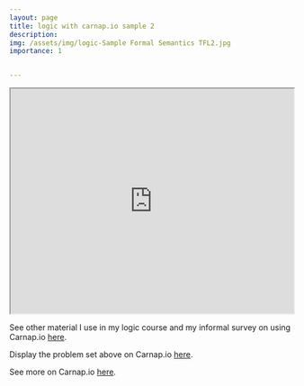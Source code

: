 ```yaml
---
layout: page
title: logic with carnap.io sample 2
description: 
img: /assets/img/logic-Sample Formal Semantics TFL2.jpg
importance: 1


---
```



<iframe src="https://carnap.io/shared/txdemelo@gmail.com/Problem%20Set%205.md" width="100%" height="400"></iframe>


See other material I use in my logic course and my informal survey on using Carnap.io [here](/teaching/logic/). 

Display the problem set above on Carnap.io [here](https://carnap.io/shared/txdemelo@gmail.com/Problem%20Set%205.md).

See more on Carnap.io [here](https://carnap.io/). 
